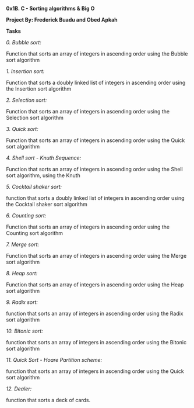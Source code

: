 **0x1B. C - Sorting algorithms & Big O**

**Project By: Frederick Buadu and Obed Apkah**

**Tasks**

*0. Bubble sort:*

Function that sorts an array of integers in ascending order using the Bubble sort algorithm


*1. Insertion sort:*

Function that sorts a doubly linked list of integers in ascending order using the Insertion sort algorithm


*2. Selection sort:*

Function that sorts an array of integers in ascending order using the Selection sort algorithm


*3. Quick sort:*

Function that sorts an array of integers in ascending order using the Quick sort algorithm


*4. Shell sort - Knuth Sequence:*

Function that sorts an array of integers in ascending order using the Shell sort algorithm, using the Knuth


*5. Cocktail shaker sort:*

function that sorts a doubly linked list of integers in ascending order using the Cocktail shaker sort algorithm


*6. Counting sort:*

Function that sorts an array of integers in ascending order using the Counting sort algorithm


*7. Merge sort:*

Function that sorts an array of integers in ascending order using the Merge sort algorithm


*8. Heap sort:*

Function that sorts an array of integers in ascending order using the Heap sort algorithm


*9. Radix sort:*

function that sorts an array of integers in ascending order using the Radix sort algorithm


*10. Bitonic sort:*

function that sorts an array of integers in ascending order using the Bitonic sort algorithm


*11. Quick Sort - Hoare Partition scheme:*

function that sorts an array of integers in ascending order using the Quick sort algorithm


*12. Dealer:*

function that sorts a deck of cards.


